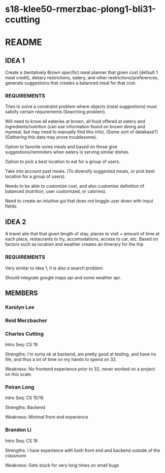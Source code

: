 # s18-klee50-rmerzbac-plong1-bli31-ccutting

# README

## IDEA 1
Create a (tentatively Brown specific) meal planner that given cost (default 1 meal credit), dietary restrictions, eatery,
and other restrictions/preferences, generate suggestions that creates a balanced meal for that cost.
### REQUIREMENTS
Tries to solve a constraint problem where objects (meal suggestions) must satisfy certain requirements (Searching problem).

Will need to know all eateries at brown, all food offered at eatery and ingredients/nutrition (can use information found on brown dining and
mymeal, but may need to manually find this info). (Some sort of database?) (Gathering this data may prove troublesome).

Option to favorite some meals and based on those give suggestions/reminders when eatery is serving similar dishes.

Option to pick a best location to eat for a group of users.

Take into account past meals. (To diversify suggested meals, or pick best location for a group of users).

Needs to be able to customize cost, and also customize definition of balanced (nutrition, user customized, or calories).

Need to create an intuitive gui that does not boggle user down with input fields.

## IDEA 2
A travel site that that given length of stay, places to visit + amount of time at each place, restaurants to try,
accomodations, access to car, etc. Based on factors such as location and weather creates an itinerary for the trip
### REQUIREMENTS
Very similar to idea 1, it is also a search problem.

Should integrate google maps api and some weather api.

## MEMBERS
### Karolyn Lee

### Reid Merzbacher

### Charles Cutting
Intro Seq: CS 19

Strengths: I'm sorta ok at backend, am pretty good at testing, and have no life,
and thus a lot of time on my hands to spend on 32.

Weakness: No frontend experience prior to 32, never worked on a project on this scale.

### Peiran Long
Intro Seq: CS 15/16

Strengths: Backend

Weakness: Minimal front end experience

### Brandon Li
Intro Seq: CS 19

Strengths: I have experience with both front end and backend outside of the classroom

Weakness: Gets stuck for very long times on small bugs
